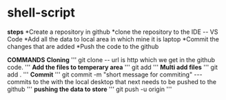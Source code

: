 # shell-script

**steps**
*Create a repository in github
*clone the repository to the IDE -- VS Code
*Add all the data to local area in which mine it is laptop
*Commit the changes that are added
*Push the code to the github

**COMMANDS**
**Cloning**
'''
git clone <url> -- url is http which we get in the github code.
'''
**Add the files to temperary area**
'''
git add <file-name> 
'''
**Multi add files**
'''
git add .
''' 
**Commit**
'''
git commit -m "short message for commiting" --- commits to the with the local desktop that next needs to be pushed to the github
'''
**pushing the data to store**
'''
git push -u origin
'''